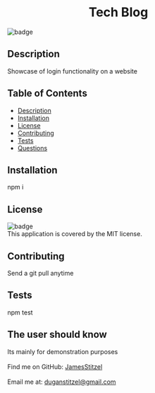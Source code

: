 
<h1 align="center">Tech Blog </h1>

![badge](https://img.shields.io/badge/license-MIT-brightgreen)<br />
## Description
 Showcase of login functionality on a website
## Table of Contents
- [Description](#description)
- [Installation](#installation)
- [License](#license)
- [Contributing](#contributing)
- [Tests](#tests)
- [Questions](#questions)
## Installation
 npm i
## License
![badge](https://img.shields.io/badge/license-MIT-brightgreen)
<br />
This application is covered by the MIT license. 
## Contributing
 Send a git pull anytime
## Tests
 npm test
## The user should know
 Its mainly for demonstration purposes<br />
<br />
Find me on GitHub: [JamesStitzel](https://github.com/JamesStitzel)<br />
<br />
 Email me at: duganstitzel@gmail.com<br /><br />
